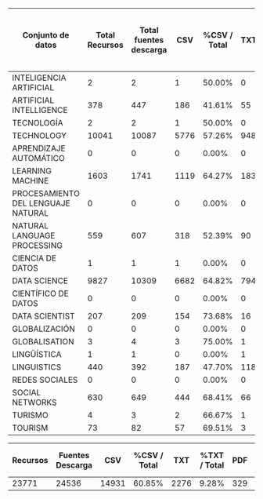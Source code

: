 |Conjunto de datos                 |Total Recursos                    |Total fuentes descarga|CSV  |%CSV / Total|TXT   |%TXT / Total|PDF    |%PDF / Total|JSON |%JSON / Total|Excel|%Excel / Total|Markdown|%Markdown/Total|Python|%Python/Total|Tfrec|%Tfrec/Total|Imagenes|%Imagenes / Total|Otros |%Otros / Total|Bases de datos dinamicas (Actualizadas hace 90 días o menos)|%BBDD Dinamicas / Total|Base de datos Estatica|%BBDD Estaticas / Total|
|----------------------------------|----------------------------------|----------------------|-----|------------|------|------------|-------|------------|-----|-------------|-----|--------------|--------|---------------|------|-------------|-----|------------|--------|-----------------|------|--------------|------------------------------------------------------------|-----------------------|----------------------|-----------------------|
|INTELIGENCIA ARTIFICIAL           |2                                 |2                     |1    |50.00%      |0     |0.00%       |0      |0.00%       |0    |0.00%        |0    |0.00%         |0       |0.00%          |0     |0.00%        |0    |0.00%       |1       |50.00%           |0     |0.00%         |2                                                           |100.00%                |0                     |0.00%                  |
|ARTIFICIAL INTELLIGENCE           |378                               |447                   |186  |41.61%      |55    |12.30%      |20     |4.47%       |29   |6.49%        |14   |3.13%         |10      |2.24%          |0     |0.00%        |0    |0.00%       |133     |29.75%           |0     |0.00%         |71                                                          |15.88%                 |376                   |84.12%                 |
|TECNOLOGÍA                        |2                                 |2                     |1    |50.00%      |0     |0.00%       |0      |0.00%       |0    |0.00%        |0    |0.00%         |0       |0.00%          |0     |0.00%        |0    |0.00%       |1       |50.00%           |0     |0.00%         |0                                                           |0.00%                  |2                     |100.00%                |
|TECHNOLOGY                        |10041                             |10087                 |5776 |57.26%      |948   |9.40%       |0      |0.00%       |596  |5.91%        |386  |3.83%         |268     |2.66%          |332   |3.29%        |225  |2.23%       |1556    |15.43%           |0     |0.00%         |1140                                                        |11.30%                 |8947                  |88.70%                 |
|APRENDIZAJE AUTOMÁTICO            |0                                 |0                     |0    |0.00%       |0     |0.00%       |0      |0.00%       |0    |0.00%        |0    |0.00%         |0       |0.00%          |0     |0.00%        |0    |0.00%       |0       |0.00%            |0     |0.00%         |0                                                           |0.00%                  |0                     |0.00%                  |
|LEARNING MACHINE                  |1603                              |1741                  |1119 |64.27%      |183   |10.51%      |31     |1.78%       |58   |3.33%        |71   |4.08%         |46      |2.64%          |0     |0.00%        |0    |0.00%       |233     |13.38%           |0     |0.00%         |259                                                         |14.88%                 |1482                  |85.12%                 |
|PROCESAMIENTO DEL LENGUAJE NATURAL|0                                 |0                     |0    |0.00%       |0     |0.00%       |0      |0.00%       |0    |0.00%        |0    |0.00%         |0       |0.00%          |0     |0.00%        |0    |0.00%       |0       |0.00%            |0     |0.00%         |0                                                           |0.00%                  |0                     |0.00%                  |
|NATURAL LANGUAGE PROCESSING       |559                               |607                   |318  |52.39%      |90    |14.83%      |25     |4.12%       |52   |8.57%        |20   |3.29%         |13      |2.14%          |0     |0.00%        |0    |0.00%       |89      |14.66%           |0     |0.00%         |74                                                          |12.19%                 |533                   |87.81%                 |
|CIENCIA DE DATOS                  |1                                 |1                     |1    |0.00%       |0     |0.00%       |0      |0.00%       |0    |0.00%        |0    |0.00%         |0       |0.00%          |0     |0.00%        |0    |0.00%       |0       |0.00%            |0     |0.00%         |0                                                           |0.00%                  |1                     |0.00%                  |
|DATA SCIENCE                      |9827                              |10309                 |6682 |64.82%      |794   |7.70%       |224    |2.17%       |784  |7.61%        |482  |4.68%         |197     |1.91%          |152   |1.47%        |0    |0.00%       |1000    |9.70%            |0     |0.00%         |1168                                                        |11.33%                 |9141                  |88.67%                 |
|CIENTÍFICO DE DATOS               |0                                 |0                     |0    |0.00%       |0     |0.00%       |0      |0.00%       |0    |0.00%        |0    |0.00%         |0       |0.00%          |0     |0.00%        |0    |0.00%       |0       |0.00%            |0     |0.00%         |0                                                           |0.00%                  |0                     |0.00%                  |
|DATA SCIENTIST                    |207                               |209                   |154  |73.68%      |16    |7.66%       |13     |6.22%       |4    |1.91%        |13   |6.22%         |0       |0.00%          |0     |0.00%        |0    |0.00%       |8       |3.83%            |0     |0.00%         |34                                                          |16.27%                 |175                   |83.73%                 |
|GLOBALIZACIÓN                     |0                                 |0                     |0    |0.00%       |0     |0.00%       |0      |0.00%       |0    |0.00%        |0    |0.00%         |0       |0.00%          |0     |0.00%        |0    |0.00%       |0       |0.00%            |0     |0.00%         |0                                                           |0.00%                  |0                     |0.00%                  |
|GLOBALISATION                     |3                                 |4                     |3    |75.00%      |1     |25.00%      |0      |0.00%       |0    |0.00%        |0    |0.00%         |0       |0.00%          |0     |0.00%        |0    |0.00%       |0       |0.00%            |0     |0.00%         |0                                                           |0.00%                  |4                     |100.00%                |
|LINGÜÍSTICA                       |1                                 |1                     |0    |0.00%       |1     |100.00%     |0      |0.00%       |0    |0.00%        |0    |0.00%         |0       |0.00%          |0     |0.00%        |0    |0.00%       |0       |0.00%            |0     |0.00%         |0                                                           |0.00%                  |1                     |100.00%                |
|LINGUISTICS                       |440                               |392                   |187  |47.70%      |118   |30.10%      |10     |2.55%       |37   |9.44%        |9    |2.30%         |7       |1.79%          |0     |0.00%        |0    |0.00%       |7       |1.79%            |7     |1.79%         |45                                                          |11.48%                 |347                   |88.52%                 |
|REDES SOCIALES                    |0                                 |0                     |0    |0.00%       |0     |0.00%       |0      |0.00%       |0    |0.00%        |0    |0.00%         |0       |0.00%          |0     |0.00%        |0    |0.00%       |0       |0.00%            |0     |0.00%         |0                                                           |0.00%                  |0                     |0.00%                  |
|SOCIAL NETWORKS                   |630                               |649                   |444  |68.41%      |66    |10.17%      |0      |0.00%       |54   |8.32%        |29   |4.47%         |0       |0.00%          |0     |0.00%        |0    |0.00%       |40      |6.16%            |16    |2.47%         |598                                                         |92.14%                 |51                    |7.86%                  |
|TURISMO                           |4                                 |3                     |2    |66.67%      |1     |33.33%      |0      |0.00%       |0    |0.00%        |0    |0.00%         |0       |0.00%          |0     |0.00%        |0    |0.00%       |0       |0.00%            |0     |0.00%         |1                                                           |33.33%                 |2                     |66.67%                 |
|TOURISM                           |73                                |82                    |57   |69.51%      |3     |3.66%       |6      |7.32%       |7    |8.54%        |7    |8.54%         |2       |2.44%          |0     |0.00%        |0    |0.00%       |2       |2.44%            |3     |3.66%         |25                                                          |30.49%                 |57                    |69.51%                 |


|Recursos|Fuentes Descarga|CSV  |%CSV / Total|TXT |%TXT / Total|PDF|%PDF / Total|JSON|%JSON / Total|Excel|%Excel / Total|Markdown|%Markdown/Total|Python|%Python/Total|Tfrec|%Tfrec/Total|Imagenes|%Imagenes / Total|Otros|%Otros / Total|BBDD Dinamicas|%BBDD Dinamicas / Total|BBDD Estaticas|%BBDD Estaticas / Total|
|--------|----------------|-----|------------|----|------------|---|------------|----|-------------|-----|--------------|--------|---------------|------|-------------|-----|------------|--------|-----------------|-----|--------------|--------------|-----------------------|--------------|-----------------------|
|23771   |24536           |14931|60.85%      |2276|9.28%       |329|1.34%       |1621|6.61%        |1031 |4.20%         |543     |2.21%          |484   |1.97%        |225  |0.92%       |3070    |12.51%           |26   |0.11%         |3417          |13.92%                 |21119         |86.00%                 |

